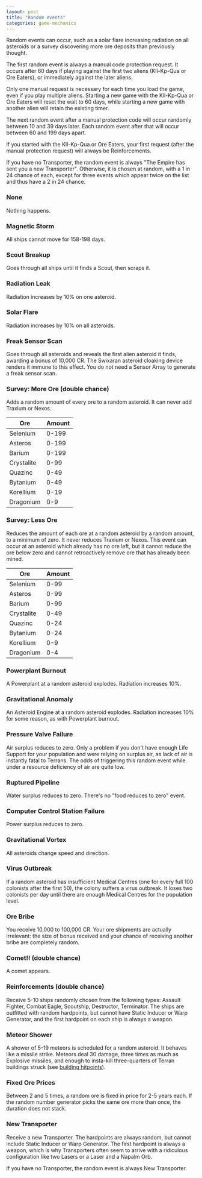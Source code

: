 ```yaml
---
layout: post
title: "Random events"
categories: game-mechanics
---
```


Random events can occur, such as a solar flare increasing radiation on all
asteroids or a survey discovering more ore deposits than previously thought.

The first random event is always a manual code protection request. It occurs
after 60 days if playing against the first two aliens (Kll-Kp-Qua or Ore
Eaters), or immediately against the later aliens.

Only one manual request is necessary for each time you load the game, even if
you play multiple aliens.  Starting a new game with the Kll-Kp-Qua or Ore Eaters
will reset the wait to 60 days, while starting a new game with another alien
will retain the existing timer.

The next random event after a manual protection code will occur randomly
between 10 and 39 days later. Each random event after that will occur between 60
and 199 days apart.

If you started with the Kll-Kp-Qua or Ore Eaters, your first request (after the
manual protection request) will always be Reinforcements.

If you have no Transporter, the random event is always "The Empire has sent
you a new Transporter". Otherwise, it is chosen at random, with a 1 in 24
chance of each, except for three events which appear twice on the list and
thus have a 2 in 24 chance.

### None
Nothing happens.

### Magnetic Storm
All ships cannot move for 158-198 days.

### Scout Breakup
Goes through all ships until it finds a Scout, then scraps it.

### Radiation Leak
Radiation increases by 10% on one asteroid.

### Solar Flare
Radiation increases by 10% on all asteroids.

### Freak Sensor Scan
Goes through all asteroids and reveals the first alien asteroid it
finds, awarding a bonus of 10,000 CR. The Swixaran asteroid cloaking
device renders it immune to this effect. You do not need a Sensor Array
to generate a freak sensor scan.

### Survey: More Ore (double chance)
Adds a random amount of every ore to a random asteroid. It can never
add Traxium or Nexos.

| Ore        | Amount |
|------------|--------|
| Selenium   |  0-199 |
| Asteros    |  0-199 |
| Barium     |  0-199 |
| Crystalite |   0-99 |
| Quazinc    |   0-49 |
| Bytanium   |   0-49 |
| Korellium  |   0-19 |
| Dragonium  |    0-9 |

### Survey: Less Ore
Reduces the amount of each ore at a random asteroid by a random amount,
to a minimum of zero. It never reduces Traxium or Nexos. This event can occur
at an asteroid which already has no ore left, but it cannot reduce the ore
below zero and cannot retroactively remove ore that has already been mined.

| Ore        | Amount |
|------------|--------|
| Selenium   |   0-99 |
| Asteros    |   0-99 |
| Barium     |   0-99 |
| Crystalite |   0-49 |
| Quazinc    |   0-24 |
| Bytanium   |   0-24 |
| Korellium  |    0-9 |
| Dragonium  |    0-4 |

### Powerplant Burnout
A Powerplant at a random asteroid explodes. Radiation increases 10%.

### Gravitational Anomaly
An Asteroid Engine at a random asteroid explodes. Radiation increases 10%
for some reason, as with Powerplant burnout.

### Pressure Valve Failure

Air surplus reduces to zero. Only a problem if you don't have enough Life
Support for your population and were relying on surplus air, as lack of air is
instantly fatal to Terrans. The odds of triggering this random event while under
a resource deficiency of air are quite low.

### Ruptured Pipeline
Water surplus reduces to zero. There's no "food reduces to zero" event.

### Computer Control Station Failure
Power surplus reduces to zero.

### Gravitational Vortex
All asteroids change speed and direction.

### Virus Outbreak
If a random asteroid has insufficient Medical Centres (one for every
full 100 colonists after the first 50), the colony suffers a virus outbreak.
It loses two colonists per day until there are enough Medical Centres for
the population level.

### Ore Bribe
You receive 10,000 to 100,000 CR. Your ore shipments are actually irrelevant:
the size of bonus received and your chance of receiving another bribe are
completely random.

### Comet!! (double chance)
A comet appears.

### Reinforcements (double chance)
Receive 5-10 ships randomly chosen from the following types:
Assault Fighter, Combat Eagle, Scoutship, Destructor, Terminator. The ships
are outfitted with random hardpoints, but cannot have Static Inducer or
Warp Generator, and the first hardpoint on each ship is always a weapon.

### Meteor Shower
A shower of 5-19 meteors is scheduled for a random asteroid. It behaves like
a missile strike. Meteors deal 30 damage, three times as much as Explosive
missiles, and enough to insta-kill three-quarters of Terran buildings struck
(see [building hitpoints](building-hitpoints.html)).

### Fixed Ore Prices
Between 2 and 5 times, a random ore is fixed in price for 2-5 years each.
If the random number generator picks the same ore more than once, the
duration does not stack.

### New Transporter
Receive a new Transporter. The hardpoints are always random, but cannot
include Static Inducer or Warp Generator. The first hardpoint is always
a weapon, which is why Transporters often seem to arrive with a ridiculous
configuration like two Lasers or a Laser and a Napalm Orb.

If you have no Transporter, the random event is always New Transporter.
